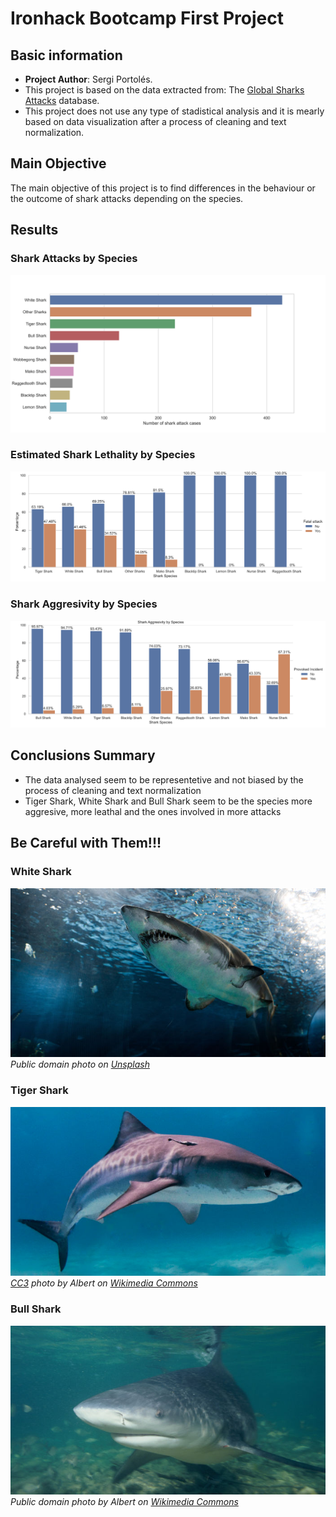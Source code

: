 # Ironhack Bootcamp First Project

## Basic information
* **Project Author**: Sergi Portolés. 
* This project is based on the data extracted from: The [Global Sharks Attacks](https://www.kaggle.com/datasets/teajay/global-shark-attacks) database.
* This project does not use any type of stadistical analysis and it is mearly based on data visualization after a process of cleaning and text normalization.
## Main Objective
The main objective of this project is to find differences in the behaviour or the outcome of shark attacks depending on the species.
## Results
### Shark Attacks by Species
![Shark Attacks by Species](./images/shark-species.png)
### Estimated Shark Lethality by Species
![Estimated Shark Lethality by Species](./images/lethality.png)
### Shark Aggresivity by Species
![Shark Aggresivity by Species](./images/aggresivity.png)
## Conclusions Summary
* The data analysed seem to be representetive and not biased by the process of cleaning and text normalization
* Tiger Shark, White Shark and Bull Shark seem to be the species more aggresive, more leathal and the ones involved in more attacks

## Be Careful with Them!!!

### White Shark
![White Shark](./images/white-shark.jpg)
*Public domain photo on [Unsplash](https://unsplash.com/)*
### Tiger Shark
![Tiger Shark](./images/tiger-shark.jpg)
*[CC3](https://creativecommons.org/licenses/by-sa/3.0) photo by Albert on [Wikimedia Commons](https://commons.wikimedia.org/wiki/File:Tiger_shark.jpg)*
### Bull Shark
![Bull Shark](./images/bull-shark.jpg)
*Public domain photo by Albert on [Wikimedia Commons](https://commons.wikimedia.org/w/index.php?curid=1723717)*
